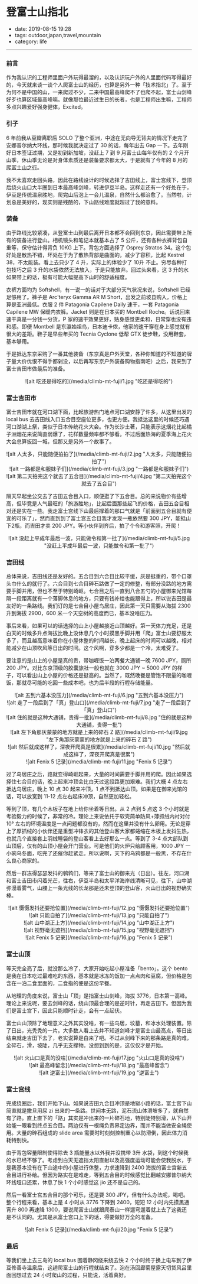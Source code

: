 # 登富士山指北

- date: 2019-08-15 19:28
- tags: outdoor,japan,travel,mountain
- category: life

-------------------

### 前言

作为我认识的工程师里面户外玩得最溜的，以及认识玩户外的人里面代码写得最好的，今天就来谈一谈个人爬富士山的经历，也算是另外一种「技术指北」了。至于为何不是中国的山，一来爬过不少，二来中国最高峰爬不了也爬不起，富士山剑峰好歹也算区域最高峰嘛。就像那位最近过生日的长者，也是工程师出生嘛，工程师多点兴趣爱好强身健体，Excited。

### 引子

6 年前我从豆瓣离职后 SOLO 了整个亚洲，中途在无向导无背夫的情况下走完了安娜普尔纳大环线，那时候我就决定过了 30 的话，每年出去 Gap 一下。去年刚好日本签证过期，又是初到新加坡，没赶上 7 到 9 月富士山每年仅有的 2 个月开山季，休山季无论是对身体素质还是装备要求都太大，于是就有了今年的 8 月的[爬富士山之行](http://plan.qyer.com/trip/V2UJalFvBz5TZ1I6CmsNOA/?fromjournalview=1&source=share&from=d)。

我不太喜欢走回头路，因此在路线设计的时候选择了吉田线上，富士宫线下，登顶后绕火山口大半圈到日本最高峰剑峰，转进伊豆半岛。这样走还有一个好处在于，伊豆是传统温泉胜地，爬完山后泡上一会儿温泉，自然什么都治愈了。当然啦，计划总是美好的，现实则是残酷的，下山路线难度就超过了我的意料。

### 装备

由于路线比较紧凑，从登富士山到最后离开日本都不会回到东京，因此需要带上所有的装备进行登山。相机镜头和笔记本就基本占了 5 公斤，还有各种衣裤背包自重等，保守估计得背负 10KG 上下。背包方面选择了 Osprey  Stratos 34。这个包好处是散热不错，坏处在于为了散热背部是曲面的，减少了容积，比起 Kestrel 38，不太能装。看上去只少了 4 升，实际上的体验少了 10升 不止。穷尽各种打包技巧之后 3 升的水袋依然无法放入，于是只能放弃。回过头来看，这 3 升的水如果带上的话，极有可能大幅提高下山时的舒适程度。

衣裤方面均为 Softshell，有一说一的话对于大部分天气状况来说，Softshell 已经足够用了。裤子是 Arc'teryx Gamma AR M Short，出发之前坡县购入，价格上算是亚洲最低。衣服 2 件 Patagonia Capilene Daily 速干，一套 Patagonia Capilene MW 保暖内衣裤。Jacket 则是在日本买的 Montbell Roche。话说回来速干真是一分钱一分货，P 家的速干效果更好，贴身感觉更柔和，日常穿也没有违和感。即便 Montbell 是东瀛始祖鸟，日本迪卡侬，他家的速干穿在身上感觉就有很大的差距。鞋子是早些年买的 Tecnia Cyclone 低帮 GTX 徒步鞋，没用鞋套，基本够用。

于是抵达东京采购了一番其他装备（东京真是户外天堂，各种你知道的不知道的牌子量大价优恨不得手都剁没，以后再写东京户外装备购物指南吧）之后，我来到了富士吉田市做最后的准备。

<center>![alt 吃还是得吃的](/media/climb-mt-fuji/1.jpg "吃还是得吃的")</center>

### 富士吉田市

富士吉田市就在河口湖下面，比起旅游热门地点河口湖安静了许多，从这里出发的 local bus 去吉田线入口五合目空座位更多，也更方便。我抵达这里的时候还巧遇河口湖湖上祭，类似于日本传统花火大会。作为长沙土著，只能表示这烟花比起橘子洲烟花来说简直弱爆了，花样数量频率都不够看。不过后面热海的夏季海上花火大会总算扳回一城，但那又是另外一个故事了。

<center>![alt 人太多，只能随便拍拍了](/media/climb-mt-fuji/2.jpg "人太多，只能随便拍拍了")</center>
<center>![alt 一路都是和服妹子们](/media/climb-mt-fuji/3.jpg "一路都是和服妹子们")</center>
<center>![alt 第二天拍完这个就去了五合目](/media/climb-mt-fuji/4.jpg "第二天拍完这个就去了五合目")</center>

隔天早起坐公交去了吉田五合目入口，顺便逛了下五合目。总的来说物价有些增高，但毕竟是人气最旺的「旅游胜地」，比起后面那些起飞的价格，吉田五合目相对还是实在一些。我走富士宫线下山最后撑着的那口气就是「前面到五合目就有便宜的可乐了」，然而直到到了富士宫五合目我才发现一瓶依然要 300 JPY，能抵山下2瓶，而吉田才卖 200 JPY。等小伙伴到齐后，拍了个令和游客照，开爬！

<center>![alt 没赶上平成年最后一波，只能做令和第一批了](/media/climb-mt-fuji/5.jpg "没赶上平成年最后一波，只能做令和第一批了")</center>

### 吉田线

总体来说，吉田线还是友好的。五合目到六合目比较平缓，灰是挺重的，带个口罩头巾什么的就行了。六合目到七合目碎石路做了一定的修整，有部分没路的地方需要手脚并用，但也不至于特别崎岖。七合目之后一直到八合五勺的小屋御来光馆每隔一段距离就有一个落脚休息的地方，只要有钱补给也能跟得上，所以说吉田是最友好的一条路线。我们订的是七合目小屋鸟居庄，因此第一天只需要从海拔 2300 升到海拔 2900，600 米一个天空树的高度而已，基本没啥压力。

事后来看，如果可以的话选择的山上小屋越接近山顶越好。第一天体力充足，还是白天的时候多升点海拔比晚上没休息几个小时摸黑手脚并用「爬」富士山要舒服太多了，而且越高意味着你在小屋休整的时间越长，晚上起床的时间可以越晚，相对能减少在山顶吹风等日出的时间。这个风啊，穿多少都是一个冷，太难受了。

要注意的是山上的小屋是真的贵，带咖喱饭一泊两餐大通铺一晚 7600 JPY，厕所 200 JPY。对比东京顶级的胶囊旅社一般也就在 3000 JPY ~ 5000 JPY 的样子，可以看出山上小屋的价格还是挺高的。当然了，既然晚餐是管饱不限量的咖喱饭，那就尽可能的吃回一些成本吧，也为后半段的行程存储能量。

<center>![alt 五到六基本没压力](/media/climb-mt-fuji/6.jpg "五到六基本没压力")</center>
<center>![alt 走了一段后到了「真」登山口](/media/climb-mt-fuji/7.jpg "走了一段后到了「真」登山口")</center>
<center>![alt 住的就是这种大通铺，贵得一批](/media/climb-mt-fuji/8.jpg "住的就是这种大通铺，贵得一批")</center>
<center>![alt 左下角那灰蒙蒙的地方就是上来的碎石 Z 路](/media/climb-mt-fuji/9.jpg "左下角那灰蒙蒙的地方就是上来的碎石 Z 路")</center>
<center>![alt 然后就成这样了，深夜开爬真是很累](/media/climb-mt-fuji/10.jpg "然后就成这样了，深夜开爬真是很累")</center>
<center>![alt Fenix 5 记录](/media/climb-mt-fuji/11.jpg "Fenix 5 记录")</center>

过了鸟居庄之后，路就变得崎岖起来，大量的时间需要手脚并用的爬。因此如果选择住七合目的话，晚上起来冲顶会比白天过这段路更加艰难。我们大概 4 点左右抵达鸟居庄，晚上 10 点 30 起来冲顶，1 点不到抵达山顶。如果是在御来光馆的话，可以放宽到 11-12 点左右起床冲顶，自然更加轻松。

等到了顶，有几个木板子在地上给你坐着等日出。从 2 点到 5 点这 3 个小时就是考验毅力的时候了，非常的冷。理论上来说依托于软壳简单防风+薄抓绒内衬对付 10° 左右的环境温度是一点问题都没有的，然而在这里并没有什么卵用。无论是穿上了厚抓绒的小伙伴还是重型冲锋衣的其他登山客大家都蜷缩在木板上发抖生热，也就几个直接套上羽绒睡袋的登山客看上去好那么一点。等到了 3-4 点大部队到山顶后，仅有的山顶小屋会开门营业。可是他们的火炉只给顾客用，1000 JPY 一小碗乌冬面，吃完了还催你赶紧走。所以说啊，天下的乌鸦都是一般黑，不存在什么良心商家的。

然后一群冻得瑟瑟发抖的鹌鹑们，等来了富士山的御来光（日出）。往左，河口湖和富士吉田市闪着光芒，往右，伊豆半岛和太平洋海岸线清晰可见，往下，山中湖弥漫着雾气，山腰上一条光线的长龙那是还未登顶的登山客，火山日出的视野确实棒。

<center>![alt 慑慑发抖还要抢位置](/media/climb-mt-fuji/12.jpg "慑慑发抖还要抢位置")</center>
<center>![alt 只能自拍了](/media/climb-mt-fuji/13.jpg "只能自拍了")</center>
<center>![alt 山中湖正上方](/media/climb-mt-fuji/14.jpg "山中湖正上方")</center>
<center>![alt 视野毫无遮挡](/media/climb-mt-fuji/15.jpg "视野毫无遮挡")</center>
<center>![alt Fenix 5 记录](/media/climb-mt-fuji/16.jpg "Fenix 5 记录")</center>

### 富士山顶

等天完全亮了后，就没那么冷了，大家开始吃起小屋准备「bento」。这个 bento 是我在日本吃过最难吃的东西，基本就是冰冻的饭加一点点肉和豆腐，但价格是包含在一泊二食里面的，二食指的便是这份早餐。

从地理的角度来说，富士山「顶」是指富士山剑峰，海拔 3776，日本第一高峰。理论上来说呢，要去剑峰的话，绕山顶最合理的是逆时针，再走吉田下。但因为我们是富士宫下，因此只能顺时针走，会有一点起伏。

富士山山顶除了地理意义之外其实没啥，有一些鸟居，坟墓，和冰水处理装置。除了日出，光秃秃的一片。大多数人看上去并不知道剑峰才是富士山最高点，等日出结束就走吉田下去了，老实说算是白来了吧。不过从剑峰下来的那条路是真的难，全碎石，滑，坡陡，几乎无支撑物。没想到到的是，这仅仅才是开始。

<center>![alt 火山口是真的没啥](/media/climb-mt-fuji/17.jpg "火山口是真的没啥")</center>
<center>![alt 最高峰留念](/media/climb-mt-fuji/18.jpg "最高峰留念")</center>
<center>![alt 逆富士](/media/climb-mt-fuji/19.jpg "逆富士")</center>

### 富士宫线

完成绕圈后，我们开始下山。如果说吉田九合目冲顶是地狱小路的话，富士宫下山简直就是撒旦用尿 zi 出来的一条路。世间本无路，泥石流山体滑坡多了，就自然有了路。直上直下的「路」其实是冲出来的一片碎石地，特别陡特别滑，从下山开始能一眼看到终点五合目。两边仅有一根绳负责界定边界，而并不能当做安全绳使用。大量的碎石组成的 slide area 需要时时刻刻控制重心以防滑倒，因此体力消耗特别快。

由于背包容量限制使得除去 3 瓶能量水以外我并没携带 3升 水袋，到这个时候我的水已经不够了。考虑到白天无遮挡太阳直射以及高强度运动可能会使我脱水，于是我基本没有在下山途中的小屋进行休整，力求速降到 2400 海拔的富士宫新五合目进行补给。但因为路实在是难走，等到五合目的时候感觉比翻越安娜普尔纳大环线垭口还累，休息了快 1 个小时感觉这 jio 还不是自己的。

然后一看富士宫五合目的那个可乐，还是要 300 JPY，但有什么办法呢，喝吧。整个行程来看，基本上是 4 小时从 3776 下降到 2400，短短 12 小时内先摸黑通宵升 800 再速降 1300，要说爬富士山就跟爬泰山一样遛弯遛着就上去了这我还是不认同的。尤其是从富士宫口上下的话，得要做好万全的准备。

<center>![alt Fenix 5 记录](/media/climb-mt-fuji/20.jpg "Fenix 5 记录")</center>

### 最后

等我们坐上去三岛的 local bus 围着静冈绕来绕去快 2 个小时终于换上电车到了伊豆修善寺温泉后，这趟爬富士山的行程就结束了。泡在汤回廊菊屋露天切贷风吕里面回想过去 24 小时爬山的过程，只能说，活着真好。